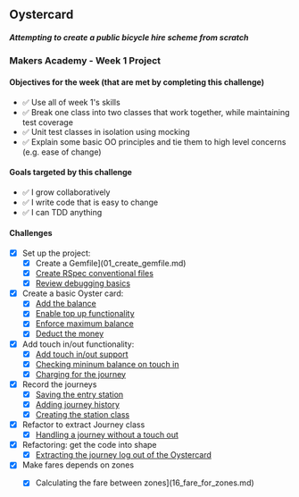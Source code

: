 ## Oystercard
##### Attempting to create a public bicycle hire scheme from scratch

### Makers Academy - Week 1 Project

#### Objectives for the week (that are met by completing this challenge)
* ✅ Use all of week 1's skills 
* ✅ Break one class into two classes that work together, while maintaining test coverage
* ✅ Unit test classes in isolation using mocking
* ✅ Explain some basic OO principles and tie them to high level concerns (e.g. ease of change)

#### Goals targeted by this challenge
* ✅ I grow collaboratively
* ✅ I write code that is easy to change
* ✅ I can TDD anything

#### Challenges
* [x] Set up the project:
  * [x] Create a Gemfile](01_create_gemfile.md)
  * [x] [Create RSpec conventional files](02_initialize_rspec.md)
  * [x] [Review debugging basics](03_debugging.md)

* [x] Create a basic Oyster card:
  * [x] [Add the balance](04_adding_balance.md)
  * [x] [Enable top up functionality](05_top_up.md)
  * [x] [Enforce maximum balance](06_maximum_balance.md)
  * [x] [Deduct the money](07_deducting_money.md)

* [x] Add touch in/out functionality:
  * [x] [Add touch in/out support](08_touch_in_out.md)
  * [x] [Checking mininum balance on touch in](09_min_balance_on_touch_in.md)
  * [x] [Charging for the journey](10_charge_on_touch_out.md)

* [x] Record the journeys
  * [x] [Saving the entry station](11_saving_entry_station.md)
  * [x] [Adding journey history](12_journey_history.md)
  * [x] [Creating the station class](13_create_station_class.md)

* [x] Refactor to extract Journey class
  * [x] [Handling a journey without a touch out](14_no_touch_in_or_out.md)

* [x] Refactoring: get the code into shape
  * [x] [Extracting the journey log out of the Oystercard](15_extracting_journey_log.md)

* [x] Make fares depends on zones
  * [x] Calculating the fare between zones](16_fare_for_zones.md)

